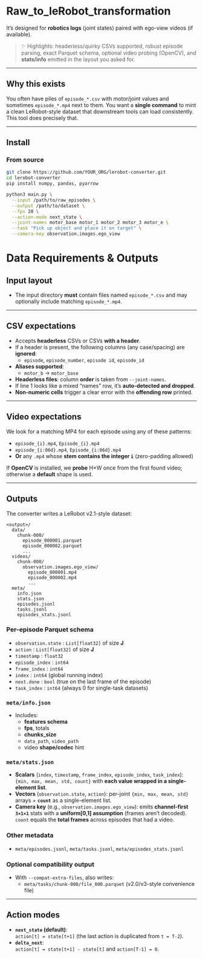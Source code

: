 # Raw_to_leRobot_transformation

It’s designed for **robotics logs** (joint states) paired with ego-view videos (if available).

> ✨ Highlights: headerless/quirky CSVs supported, robust episode parsing, exact Parquet schema, optional video probing (OpenCV), and **stats/info** emitted in the layout you asked for.

---

## Why this exists

You often have piles of `episode_*.csv` with motor/joint values and sometimes `episode_*.mp4` next to them. You want a **single command** to mint a clean LeRobot-style dataset that downstream tools can load consistently. This tool does precisely that.

---

## Install

### From source
```bash
git clone https://github.com/YOUR_ORG/lerobot-converter.git
cd lerobot-converter
pip install numpy, pandas, pyarrow

python3 main.py \
  --input /path/to/raw_episodes \
  --output /path/to/dataset \
  --fps 20 \
  --action-mode next_state \
  --joint-names motor_base motor_1 motor_2 motor_3 motor_e \
  --task "Pick up object and place it on target" \
  --camera-key observation.images.ego_view
```

# Data Requirements & Outputs

## Input layout

- The input directory **must** contain files named `episode_*.csv` and may optionally include matching `episode_*.mp4`.

---

## CSV expectations

- Accepts **headerless** CSVs or CSVs **with a header**.
- If a header is present, the following columns (any case/spacing) are **ignored**:
  - `episode`, `episode_number`, `episode id`, `episode_id`
- **Aliases supported**:
  - `motor_b` → `motor_base`
- **Headerless files**: column **order** is taken from `--joint-names`.
- If line 1 looks like a mixed “names” row, it’s **auto-detected and dropped**.
- **Non-numeric cells** trigger a clear error with the **offending row** printed.

---

## Video expectations

We look for a matching MP4 for each episode using any of these patterns:

- `episode_{i}.mp4`, `Episode_{i}.mp4`
- `episode_{i:06d}.mp4`, `Episode_{i:06d}.mp4`
- **Or** any `.mp4` whose **stem contains the integer `i`** (zero-padding allowed)

If **OpenCV** is installed, we **probe** H×W once from the first found video; otherwise a **default** shape is used.

---

## Outputs

The converter writes a LeRobot v2.1-style dataset:

```
<output>/
  data/
    chunk-000/
      episode_000001.parquet
      episode_000002.parquet
      ...
  videos/
    chunk-000/
      observation.images.ego_view/
        episode_000001.mp4
        episode_000002.mp4
        ...
  meta/
    info.json
    stats.json
    episodes.jsonl
    tasks.jsonl
    episodes_stats.jsonl
```

### Per-episode Parquet schema

- `observation.state` : `List[float32]` of size **J**
- `action`            : `List[float32]` of size **J**
- `timestamp`         : `float32`
- `episode_index`     : `int64`
- `frame_index`       : `int64`
- `index`             : `int64` (global running index)
- `next.done`         : `bool` (true on the last frame of the episode)
- `task_index`        : `int64` (always 0 for single-task datasets)

### `meta/info.json`

- Includes:
  - **features schema**
  - **fps**, totals
  - **chunks_size**
  - `data_path`, `video_path`
  - video **shape/codec** hint

### `meta/stats.json`

- **Scalars** (`index`, `timestamp`, `frame_index`, `episode_index`, `task_index`):  
  `{min, max, mean, std, count}` with **each value wrapped in a single-element list**.
- **Vectors** (`observation.state`, `action`): per-joint `{min, max, mean, std}` arrays + **`count`** as a single-element list.
- **Camera key** (e.g., `observation.images.ego_view`): emits **channel-first `3×1×1`** stats with a **uniform[0,1] assumption** (frames aren’t decoded).  
  `count` equals the **total frames** across episodes that had a video.

### Other metadata

- `meta/episodes.jsonl`, `meta/tasks.jsonl`, `meta/episodes_stats.jsonl`

### Optional compatibility output

- With `--compat-extra-files`, also writes:
  - `meta/tasks/chunk-000/file_000.parquet` (v2.0/v3-style convenience file)

---

## Action modes

- **`next_state` (default)**:  
  `action[t] = state[t+1]` (the last action is duplicated from `t = T-2`).
- **`delta_next`**:  
  `action[t] = state[t+1] - state[t]` and `action[T-1] = 0`.
